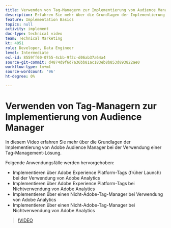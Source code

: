 ```yaml
---
title: Verwenden von Tag-Managern zur Implementierung von Audience Manager
description: Erfahren Sie mehr über die Grundlagen der Implementierung von Adobe Audience Manager bei der Verwendung einer Tag-Management-Lösung.
feature: Implementation Basics
topics: null
activity: implement
doc-type: technical video
team: Technical Marketing
kt: 4051
role: Developer, Data Engineer
level: Intermediate
exl-id: 8559ff60-0755-4cbb-9f2c-d06ab37a64a4
source-git-commit: d4874d9f6d7a36bb81ac183eb8b853d893822ae0
workflow-type: tm+mt
source-wordcount: '96'
ht-degree: 0%

---
```


# Verwenden von Tag-Managern zur Implementierung von Audience Manager

In diesem Video erfahren Sie mehr über die Grundlagen der Implementierung von Adobe Audience Manager bei der Verwendung einer Tag-Management-Lösung.

Folgende Anwendungsfälle werden hervorgehoben:

* Implementieren über Adobe Experience Platform-Tags (früher Launch) bei der Verwendung von Adobe Analytics
* Implementieren über Adobe Experience Platform-Tags bei Nichtverwendung von Adobe Analytics
* Implementieren über einen Nicht-Adobe-Tag-Manager bei Verwendung von Adobe Analytics
* Implementieren über einen Nicht-Adobe-Tag-Manager bei Nichtverwendung von Adobe Analytics

>[!VIDEO](https://video.tv.adobe.com/v/29964/?quality=12)
